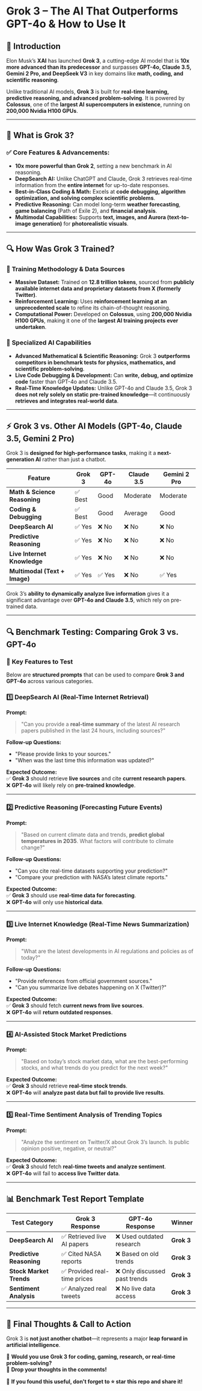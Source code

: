 # **Grok 3 – The AI That Outperforms GPT-4o & How to Use It**  

## 🚀 **Introduction**  
Elon Musk’s **XAI** has launched **Grok 3**, a cutting-edge AI model that is **10x more advanced than its predecessor** and surpasses **GPT-4o, Claude 3.5, Gemini 2 Pro, and DeepSeek V3** in key domains like **math, coding, and scientific reasoning**.  

Unlike traditional AI models, **Grok 3** is built for **real-time learning, predictive reasoning, and advanced problem-solving**. It is powered by **Colossus**, one of the **largest AI supercomputers in existence**, running on **200,000 Nvidia H100 GPUs**.  

---

## 🧠 **What is Grok 3?**  
### ✅ **Core Features & Advancements:**  
- **10x more powerful than Grok 2**, setting a new benchmark in AI reasoning.  
- **DeepSearch AI:** Unlike ChatGPT and Claude, Grok 3 retrieves real-time information from the **entire internet** for up-to-date responses.  
- **Best-in-Class Coding & Math:** Excels at **code debugging, algorithm optimization, and solving complex scientific problems**.  
- **Predictive Reasoning:** Can model long-term **weather forecasting**, **game balancing** (Path of Exile 2), and **financial analysis**.  
- **Multimodal Capabilities:** Supports **text, images, and Aurora (text-to-image generation)** for **photorealistic visuals**.  

---

## 🔍 **How Was Grok 3 Trained?**  
### 📌 **Training Methodology & Data Sources**
- **Massive Dataset:** Trained on **12.8 trillion tokens**, sourced from **publicly available internet data and proprietary datasets from X (formerly Twitter)**.  
- **Reinforcement Learning:** Uses **reinforcement learning at an unprecedented scale** to refine its chain-of-thought reasoning.  
- **Computational Power:** Developed on **Colossus**, using **200,000 Nvidia H100 GPUs**, making it one of the **largest AI training projects ever undertaken**.  

### 📌 **Specialized AI Capabilities**
- **Advanced Mathematical & Scientific Reasoning:** Grok 3 **outperforms competitors in benchmark tests for physics, mathematics, and scientific problem-solving**.  
- **Live Code Debugging & Development:** Can **write, debug, and optimize code** faster than GPT-4o and Claude 3.5.  
- **Real-Time Knowledge Updates:** Unlike GPT-4o and Claude 3.5, Grok 3 **does not rely solely on static pre-trained knowledge**—it continuously **retrieves and integrates real-world data**.  

---

## ⚡ **Grok 3 vs. Other AI Models (GPT-4o, Claude 3.5, Gemini 2 Pro)**
Grok 3 is **designed for high-performance tasks**, making it a **next-generation AI** rather than just a chatbot.  

| Feature | **Grok 3** | **GPT-4o** | **Claude 3.5** | **Gemini 2 Pro** |
|-----------------|-----------|-----------|-----------|------------|
| **Math & Science Reasoning** | ✅ Best | Good | Moderate | Moderate |
| **Coding & Debugging** | ✅ Best | Good | Average | Good |
| **DeepSearch AI** | ✅ Yes | ❌ No | ❌ No | ❌ No |
| **Predictive Reasoning** | ✅ Yes | ❌ No | ❌ No | ❌ No |
| **Live Internet Knowledge** | ✅ Yes | ❌ No | ❌ No | ❌ No |
| **Multimodal (Text + Image)** | ✅ Yes | ✅ Yes | ❌ No | ✅ Yes |

Grok 3’s **ability to dynamically analyze live information** gives it a significant advantage over **GPT-4o and Claude 3.5**, which rely on pre-trained data.

---

## 🔍 **Benchmark Testing: Comparing Grok 3 vs. GPT-4o**  
### 📌 **Key Features to Test**  
Below are **structured prompts** that can be used to compare **Grok 3 and GPT-4o** across various categories.  

### **1️⃣ DeepSearch AI (Real-Time Internet Retrieval)**
**Prompt:**  
> "Can you provide a **real-time summary** of the latest AI research papers published in the last 24 hours, including sources?"  

**Follow-up Questions:**  
- "Please provide links to your sources."  
- "When was the last time this information was updated?"  

**Expected Outcome:**  
✅ **Grok 3** should retrieve **live sources** and cite **current research papers**.  
❌ **GPT-4o** will likely rely on **pre-trained knowledge**.  

---

### **2️⃣ Predictive Reasoning (Forecasting Future Events)**
**Prompt:**  
> "Based on current climate data and trends, **predict global temperatures in 2035**. What factors will contribute to climate change?"  

**Follow-up Questions:**  
- "Can you cite real-time datasets supporting your prediction?"  
- "Compare your prediction with NASA’s latest climate reports."  

**Expected Outcome:**  
✅ **Grok 3** should use **real-time data for forecasting**.  
❌ **GPT-4o** will only use **historical data**.  

---

### **3️⃣ Live Internet Knowledge (Real-Time News Summarization)**
**Prompt:**  
> "What are the latest developments in AI regulations and policies as of today?"  

**Follow-up Questions:**  
- "Provide references from official government sources."  
- "Can you summarize live debates happening on X (Twitter)?"  

**Expected Outcome:**  
✅ **Grok 3** should fetch **current news from live sources**.  
❌ **GPT-4o** will **return outdated responses**.  

---

### **4️⃣ AI-Assisted Stock Market Predictions**
**Prompt:**  
> "Based on today’s stock market data, what are the best-performing stocks, and what trends do you predict for the next week?"  

**Expected Outcome:**  
✅ **Grok 3** should retrieve **real-time stock trends**.  
❌ **GPT-4o** will **analyze past data but fail to provide live results**.  

---

### **5️⃣ Real-Time Sentiment Analysis of Trending Topics**
**Prompt:**  
> "Analyze the sentiment on Twitter/X about Grok 3’s launch. Is public opinion positive, negative, or neutral?"  

**Expected Outcome:**  
✅ **Grok 3** should fetch **real-time tweets and analyze sentiment**.  
❌ **GPT-4o** will fail to **access live Twitter data**.  

---

## 📊 **Benchmark Test Report Template**
| **Test Category** | **Grok 3 Response** | **GPT-4o Response** | **Winner** |
|------------------|-------------------|-------------------|----------|
| **DeepSearch AI** | ✅ Retrieved live AI papers | ❌ Used outdated research | **Grok 3** |
| **Predictive Reasoning** | ✅ Cited NASA reports | ❌ Based on old trends | **Grok 3** |
| **Stock Market Trends** | ✅ Provided real-time prices | ❌ Only discussed past trends | **Grok 3** |
| **Sentiment Analysis** | ✅ Analyzed real tweets | ❌ No live data access | **Grok 3** |

---

## 🎯 **Final Thoughts & Call to Action**  
Grok 3 is **not just another chatbot**—it represents a major **leap forward in artificial intelligence**.  

🚀 **Would you use Grok 3 for coding, gaming, research, or real-time problem-solving?**  
💬 **Drop your thoughts in the comments!**  

📢 **If you found this useful, don't forget to ⭐ star this repo and share it!**  


